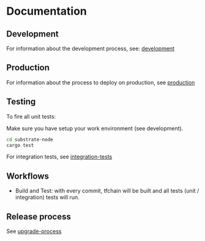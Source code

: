 # Documentation

## Development

For information about the development process, see: [development](./development)

## Production

For information about the process to deploy on production, see [production](./production/production.md)

## Testing

To fire all unit tests:

Make sure you have setup your work environment (see development).

```bash
cd substrate-node
cargo test
```

For integration tests, see [integration-tests](../substrate-node/tests/readme.md)

## Workflows

- Build and Test: with every commit, tfchain will be built and all tests (unit / integration) tests will run.

## Release process

See [upgrade-process](./production/upgrade_process.md)
